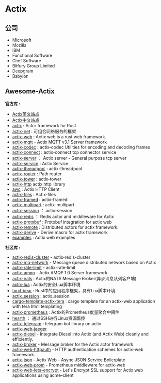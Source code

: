 # Actix

## 公司

- Microsoft
- Mozilla
- IBM
- Functional Software
- Chef Software
- Bitfury Group Limited
- Deepgram
- Babylon

## Awesome-Actix

**官方库 :**

- [Actix英文站点](https://actix.rs/)
- [Actix中文站点](https://rustlang-cn.org/crates/actix/)
- [actix](https://github.com/actix/actix) : Actor framework for Rust
- [actix-net](https://github.com/actix/actix-net) : 可组合网络服务的框架
- [actix-web](https://github.com/actix/actix-web) : Actix web is a rust web framework.
- [actix-mqtt](https://github.com/actix/actix-mqtt) - Actix MQTT v3.1 Server framework
- [actix-codec](https://docs.rs/actix-codec/) : actix-codec Utilities for encoding and decoding frames
- [actix-connect](https://docs.rs/actix-connect/) : actix-connect tcp connector service
- [actix-server](https://docs.rs/actix-server/) ： Actix server - General purpose tcp server
- [actix-service](https://docs.rs/actix-service/) : Actix Service
- [actix-threadpool](https://docs.rs/actix-threadpool/) : actix-threadpool
- [actix-router](https://docs.rs/actix-router/) : Path router
- [actix-tower](https://docs.rs/actix-tower/) : actix-tower
- [actix-http](https://github.com/actix/actix-http) actix http library
- [awc](https://docs.rs/awc/0.2.0/awc/) : Actix HTTP Client
- [actix-files](https://docs.rs/actix-files/) : Actix-files
- [actix-framed](https://docs.rs/actix-framed/) : actix-framed
- [actix-multipart](https://docs.rs/actix-multipart/) : actix-multipart
- [actix-session](https://docs.rs/actix-session/) ： actix-session
- [actix-redis](https://github.com/actix/actix-redis) ： Redis actor and middleware for Actix
- [actix-protobuf](https://github.com/actix/actix-protobuf) : Protobuf integration for actix web
- [actix-remote](https://github.com/actix/actix-remote) : Distributed actors for actix framework.
- [actix-derive](https://github.com/actix/actix-derive) - Derive macro for actix framework
- [examples](https://github.com/actix/examples) : Actix web examples

**社区库 :**

- [actix-redis-cluster](https://github.com/Idein/actix-redis-cluster) - actix-redis-cluster
- [actix-mq-network](https://github.com/irony-rust/actix-mq-network) - Message queue distributed network based on Actix
- [actix-rate-limit](https://github.com/Idein/actix-rate-limit) - actix-rate-limit
- [actix-amqp](https://github.com/fafhrd91/amqp-ampq) - Actix AMQP 1.0 Server framework 
- [actix-nats](https://github.com/YellowInnovation/actix-nats) : Actix的NATS Message Broker(异步消息队列客户端)
- [actix-lua](https://github.com/poga/actix-lua) : Actix的安全Lua脚本环境
- [torchbear](https://github.com/foundpatterns/torchbear) : Rust中的应用程序框架，具有Lua脚本环境
- [actix_session](https://github.com/chirimof/actix_session) : actix_session
- [cargo-template-actix-tera](https://github.com/otomato-gh/cargo-template-actix-tera) : cargo template for an actix-web application with tera html templating
- [actix-prometheus](https://github.com/orhanbalci/actix-prometheus) : Actix的Prometheus度量聚合中间件
- [hearth](https://github.com/aheart/hearth) ： 通过SSH进行Linux资源监控
- [actix-telegram](https://github.com/jeizsm/actix-telegram) : telegram bot library on actix
- [actix-web-jaeger](https://github.com/OutThereLabs/actix-web-jaeger)
- [actix-diesel](https://github.com/mehcode/actix-diesel) - Integrate Diesel into Actix (and Actix Web) cleanly and efficiently.
- [actix-broker](https://github.com/chris-ricketts/actix-broker) - Message broker for the Actix actor framework
- [actix-web-httpauth](https://github.com/svartalf/actix-web-httpauth) - HTTP authentication schemes for actix-web framework.
- [actix-json](https://github.com/mattlockyer/actix-json) - Actix Web - Async JSON Service Boilerplate
- [actix-web-prom](https://github.com/nlopes/actix-web-prom) - Prometheus middleware for actix-web
- [actix-web-lets-encrypt](https://github.com/ctm/actix-web-lets-encrypt) - Let's Encrypt SSL support for Actix web applications using acme-client

